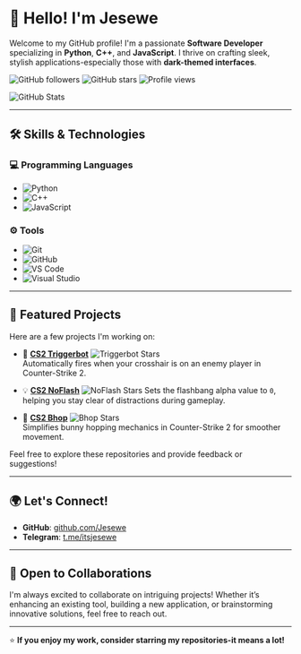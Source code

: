 # 👋 Hello! I'm Jesewe

Welcome to my GitHub profile! I'm a passionate **Software Developer** specializing in **Python**, **C++**, and **JavaScript**. I thrive on crafting sleek, stylish applications-especially those with **dark-themed interfaces**.

![GitHub followers](https://img.shields.io/github/followers/Jesewe?style=social)  ![GitHub stars](https://img.shields.io/github/stars/Jesewe?style=social)  ![Profile views](https://komarev.com/ghpvc/?username=Jesewe&color=blueviolet&style=flat)

![GitHub Stats](https://github-readme-stats.vercel.app/api?username=Jesewe&show_icons=true&theme=radical)  

---

## 🛠️ Skills & Technologies

### 💻 Programming Languages
- ![Python](https://img.shields.io/badge/-Python-3776AB?style=flat&logo=python&logoColor=white)
- ![C++](https://img.shields.io/badge/-C++-00599C?style=flat&logo=cplusplus&logoColor=white)
- ![JavaScript](https://img.shields.io/badge/-JavaScript-F7DF1E?style=flat&logo=javascript&logoColor=black)

### ⚙️ Tools
- ![Git](https://img.shields.io/badge/-Git-F05032?style=flat&logo=git&logoColor=white)
- ![GitHub](https://img.shields.io/badge/-GitHub-181717?style=flat&logo=github&logoColor=white)
- ![VS Code](https://img.shields.io/badge/-VS%20Code-007ACC?style=flat&logo=visual-studio-code&logoColor=white)
- ![Visual Studio](https://img.shields.io/badge/-Visual%20Studio-5C2D91?style=flat&logo=visual-studio&logoColor=white)

---

## 📂 Featured Projects

Here are a few projects I'm working on:

- 🔫 **[CS2 Triggerbot](https://github.com/Jesewe/cs2-triggerbot)**
  ![Triggerbot Stars](https://img.shields.io/github/stars/Jesewe/cs2-triggerbot?style=social)  
  Automatically fires when your crosshair is on an enemy player in Counter-Strike 2.

- 💡 **[CS2 NoFlash](https://github.com/Jesewe/cs2-noflash)**
  ![NoFlash Stars](https://img.shields.io/github/stars/Jesewe/cs2-noflash?style=social) 
  Sets the flashbang alpha value to `0`, helping you stay clear of distractions during gameplay.

- 🐇 **[CS2 Bhop](https://github.com/Jesewe/cs2-bhop)**
  ![Bhop Stars](https://img.shields.io/github/stars/Jesewe/cs2-bhop?style=social)  
  Simplifies bunny hopping mechanics in Counter-Strike 2 for smoother movement.

Feel free to explore these repositories and provide feedback or suggestions!

---

## 🌍 Let's Connect!

- **GitHub**: [github.com/Jesewe](https://github.com/Jesewe)  
- **Telegram**: [t.me/itsjesewe](https://t.me/itsjesewe)

---

## 💼 Open to Collaborations

I'm always excited to collaborate on intriguing projects! Whether it’s enhancing an existing tool, building a new application, or brainstorming innovative solutions, feel free to reach out.

---

⭐️ **If you enjoy my work, consider starring my repositories-it means a lot!**
